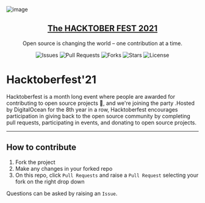 ![image](https://hacktoberfest.digitalocean.com/_nuxt/img/logo-hacktoberfest-full.f42e3b1.svg)

<p align="center">
  <a href="https://hacktoberfest.digitalocean.com/">
    <h2 align="center">The <b>HACKTOBER FEST 2021</b></h2>
  </a>
</p>
<p align="center">Open source is changing the world – one contribution at a time.</p>

<div align="center">

![Issues](https://img.shields.io/github/issues/StarlordHarsh/HacktoberfestDemo)
![Pull Requests](https://img.shields.io/github/issues-pr/StarlordHarsh/HacktoberfestDemo)
![Forks](https://img.shields.io/github/forks/StarlordHarsh/HacktoberfestDemo)
![Stars](https://img.shields.io/github/stars/StarlordHarsh/HacktoberfestDemo)
![License](https://img.shields.io/github/license/StarlordHarsh/HacktoberfestDemo)

</div>

# Hacktoberfest'21

Hacktoberfest is a month long event where people are awarded for contributing to open source projects 🙌, and we're joining the party .Hosted by DigitalOcean for the 8th year in a row, Hacktoberfest encourages participation in giving back to the open source community by completing pull requests, participating in events, and donating to open source projects.

---

## How to contribute

1. Fork the project
2. Make any changes in your forked repo
3. On this repo, click `Pull Requests` and raise a `Pull Request` selecting your fork on the right drop down

Questions can be asked by raising an `Issue`.


